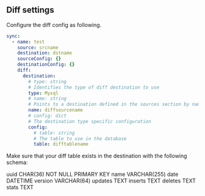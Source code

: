 ## Diff settings
Configure the diff config as following.

```yaml
sync:
  - name: test
    source: srcname
    destination: dstname
    sourceConfig: {}
    destinationConfig: {}
    diff:
      destination: 
        # type: string
        # Identifies the type of diff destination to use
        type: Mysql
        # name: string
        # Points to a destination defined in the sources section by name
        name: diffsourcename
        # config: dict
        # The destination type specific configuration
        config:
          # table: string
          # The table to use in the database
          table: difftablename
```
Make sure that your diff table exists in the destination with the following schema:

uuid CHAR(36) NOT NULL PRIMARY KEY
name VARCHAR(255)
date DATETIME
version VARCHAR(64)
updates TEXT
inserts TEXT
deletes TEXT
stats TEXT